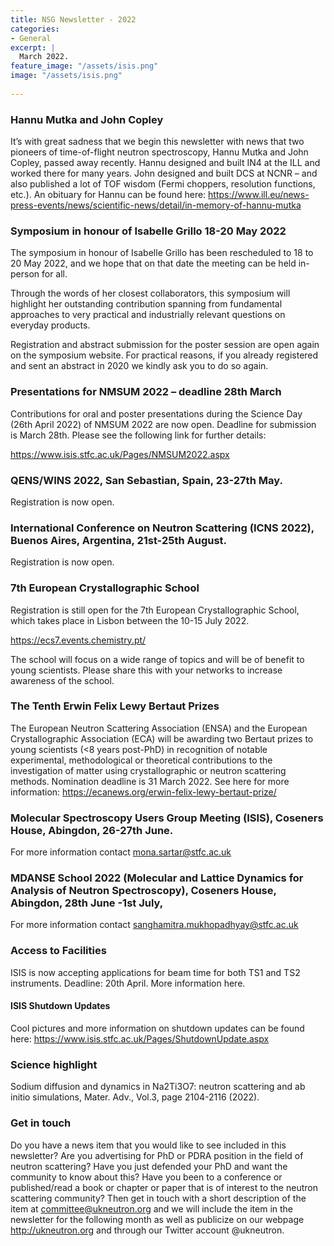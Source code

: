 ```yaml
---
title: NSG Newsletter - 2022
categories:
- General
excerpt: |
  March 2022.
feature_image: "/assets/isis.png"
image: "/assets/isis.png"
 
---
```


### Hannu Mutka and John Copley

It’s with great sadness that we begin this newsletter with news that two pioneers of time-of-flight neutron spectroscopy, Hannu Mutka and John Copley, passed away recently. Hannu designed and built IN4 at the ILL and worked there for many years. John designed and built DCS at NCNR – and also published a lot of TOF wisdom (Fermi choppers, resolution functions, etc.). An obituary for Hannu can be found here: https://www.ill.eu/news-press-events/news/scientific-news/detail/in-memory-of-hannu-mutka

### Symposium in honour of Isabelle Grillo 18-20 May 2022

The symposium in honour of Isabelle Grillo has been rescheduled to 18 to 20 May 2022, and we hope that on that date the meeting can be held in-person for all.
  
Through the words of her closest collaborators, this symposium will highlight her outstanding contribution spanning from fundamental approaches to very practical and industrially relevant questions on everyday products.
 
Registration and abstract submission for the poster session are open again on the symposium website. For practical reasons, if you already registered and sent an abstract in 2020 we kindly ask you to do so again.

### Presentations for NMSUM 2022 – deadline 28th March

Contributions for oral and poster presentations during the Science Day (26th April 2022) of NMSUM 2022 are now open. Deadline for submission is March 28th. Please see the following link for further details:

https://www.isis.stfc.ac.uk/Pages/NMSUM2022.aspx

### QENS/WINS 2022, San Sebastian, Spain, 23-27th May. 

Registration is now open.
 
### International Conference on Neutron Scattering (ICNS 2022), Buenos Aires, Argentina, 21st-25th August. 

Registration is now open.

### 7th European Crystallographic School

Registration is still open for the 7th European Crystallographic School, which takes place in Lisbon between the 10-15 July 2022.

https://ecs7.events.chemistry.pt/

The school will focus on a wide range of topics and will be of benefit to young scientists. Please share this with your networks to increase awareness of the school.

### The Tenth Erwin Felix Lewy Bertaut Prizes

The European Neutron Scattering Association (ENSA) and the European Crystallographic Association (ECA) will be awarding two Bertaut prizes to young scientists (<8 years post-PhD) in recognition of notable experimental, methodological or theoretical contributions to the investigation of matter using crystallographic or neutron scattering methods. Nomination deadline is 31 March 2022. See here for more information: https://ecanews.org/erwin-felix-lewy-bertaut-prize/

### Molecular Spectroscopy Users Group Meeting (ISIS), Coseners House, Abingdon, 26-27th June.

For more information contact mona.sartar@stfc.ac.uk

### MDANSE School 2022 (Molecular and Lattice Dynamics for Analysis of Neutron Spectroscopy), Coseners House, Abingdon, 28th June -1st July,

For more information contact sanghamitra.mukhopadhyay@stfc.ac.uk

### Access to Facilities

ISIS is now accepting applications for beam time for both TS1 and TS2 instruments. Deadline: 20th April. More information here.

#### ISIS Shutdown Updates

Cool pictures and more information on shutdown updates can be found here:
https://www.isis.stfc.ac.uk/Pages/ShutdownUpdate.aspx

### Science highlight

Sodium diffusion and dynamics in Na2Ti3O7: neutron scattering and ab initio simulations, Mater. Adv.,  Vol.3, page 2104-2116 (2022).

### Get in touch

Do you have a news item that you would like to see included in this newsletter? Are you advertising for PhD or PDRA position in the field of neutron scattering? Have you just defended your PhD and want the community to know about this? Have you been to a conference or published/read a book or chapter or paper that is of interest to the neutron scattering community? Then get in touch with a short description of the item at committee@ukneutron.org and we will include the item in the newsletter for the following month as well as publicize on our webpage http://ukneutron.org and through our Twitter account @ukneutron. 

